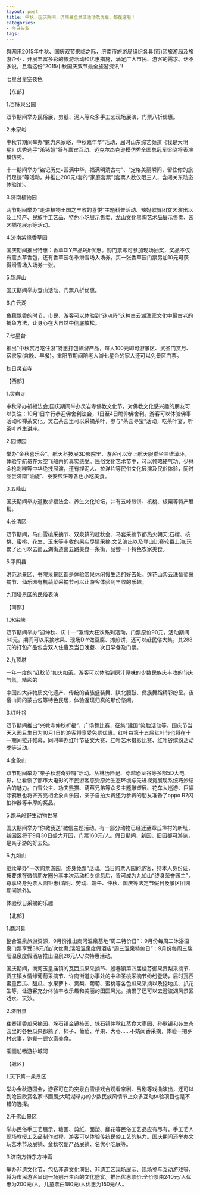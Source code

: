 ```yaml
---
layout: post
title: 中秋、国庆期间，济南最全景区活动及优惠，都在这啦！
categories:
- 今日头条
tags:
---
```

舜网讯2015年中秋、国庆双节来临之际，济南市旅游局组织各县(市)区旅游局及旅游企业，开展丰富多彩的旅游活动和优惠措施，满足广大市民、游客的需求。话不多说，且看这份“2015中秋国庆双节最全旅游资讯”!



七星台星空夜色

【东部】

1.百脉泉公园

双节期间举办民俗展，剪纸、泥人等众多手工艺现场展演，门票八折优惠。

2.朱家峪

中秋节期间举办“魅力朱家峪，中秋嘉年华”活动，届时山东综艺频道《我是大明星》优秀选手“杀猪姐”将与嘉宾互动、迈克尔杰克逊模仿秀全国总冠军梁晓将表演模仿秀。

十一期间举办“铭记历史•圆满中华，福满明清古村”、“定格美丽瞬间，留住你的旅行足迹”等活动，并推出200元/套的“家庭套票”(套票人数仅限三人，含闯关东动态体验馆)。

3.济南植物园

两节期间举办“走进植物王国之丰收的喜悦”主题科普活动、辣妈歌舞团文艺演出以及土特产、民族手工艺品、特色小吃展示售卖、龙山文化黑陶艺术品展示售卖、园艺插花展示等活动。

4.济南紫缘香草园

国庆期间推出特惠：香草DIY产品9折优惠。购门票即可参加现场抽奖，奖品不仅有薰衣草香包，还有香草园冬季滑雪场入场券。买一张香草园门票另加10元可获得滑雪场入场券一张。

5.锦屏山

国庆期间举办登山活动，门票八折优惠。

6.白云湖

鱼藕飘香的时节，市民、游客可以体验到“迷魂阵”这种白云湖渔家文化中最古老的捕鱼方法，让身心在大自然中彻底放松。

7.七星台

推出“中秋赏月吃住游”特惠打包旅游产品，每人100元即可游景区、武圣门赏月、宿农家(含晚、早餐)。重阳节期间陪老人游七星台的家人还可以免景区门票。



秋日灵岩寺

【西部】

1.灵岩寺

中秋举办祈福法会;国庆期间举办灵岩寺佛教文化节。对佛教文化感兴趣的朋友可以关注：10月1日举行恭迎佛舍利法会，1日至4日瞻仰佛舍利。游客可以体验佛事活动和禅茶文化。灵岩茶园里可以采摘茶叶，参与“茶园寻宝”活动，吃茶叶宴，听茶叶养生讲座。

2.园博园

举办“金秋喜乐会”。航天科技展3D影院里，游客可以穿上航天服乘坐三维滚环，体验宇航员在太空飞船内的真实感受。民俗文化艺术节中，可以领略硬气功、少林金枪刺喉等中华绝技展演，还有捏泥人、拉洋片等民俗文化展演及民俗体验，同时品尝济南“油旋”、泰安煎饼等各色小吃美食。

3.五峰山

国庆期间举办道教祈福法会、养生文化论坛，并有五峰煎饼、核桃、板栗等特产展销。

4.长清区

双节期间，马山雪桃采摘节、双泉镇的赶秋会、马套采摘节都热火朝天;石榴、核桃、蜜桃、花生、玉米等丰收的果实尽情采摘;文艺演出以及登山比赛轮番上演;玩累了还可以去崮云湖街道崮五路美食一条街，品尝一下特色农家美食。

5.平阴县

洪范池景区、书院泉景区都是体验赏泉休闲慢生活的好去处。莲花山紫云珠葡萄采摘节、仙乐园有机蔬菜采摘节可以让游客体验到丰收的乐趣。



九顶塔景区的民俗表演

【南部】

1.水帘峡

双节期间举办“迎仲秋、庆十一”激情大狂欢系列活动，门票原价90元，活动期间60元。期间可以采摘水果、现场DIY做豆腐、摊煎饼，还可以赶民俗大集。其288元的打包产品包含双人住宿及当日晚餐、次日早餐及门票。

2.九顶塔

一年一度的“赶秋节”如火如荼。游客可以体验到原汁原味的少数民族庆丰收的节庆气氛，精彩的

中国四大非物质文化遗产、传统的苗族盛装舞、陕北腰鼓、彝族舞蹈精彩纷呈。夜宿山间的蒙古包等特色民居，体验返璞归真的那份悠闲。

3.红叶谷

双节期间推出“兴教寺仲秋祈福”、广场舞比赛，征集“建国”笑脸活动等。国庆节当天入园且生日为10月1日的游客将享受免票优惠。红叶谷第十五届红叶节也将在十一期间拉开帷幕，同时举办红叶节征文大赛、红叶艺术摄影比赛、红叶谷缤纷活动季等活动。

4.金象山

双节期间举办“亲子秋游奇妙嗨”活动。丛林历险记、穿越恐龙谷等多部5D大电影，让看惯了都市大电影的市民游客感受原始生态环境与先进视觉展现系统巧妙结合的魅力。白雪公主、功夫熊猫、葫芦兄弟等众多主题雕塑展、花车大巡游、巨幅涂鸦展也将齐齐亮相金象山乐园，亲子自拍大赛还为参赛的朋友准备了oppo R7闪拍神器等丰厚的奖品。

5.跑马岭野生动物世界

国庆期间举办“你微我送”微信主题活动。有一部分动物已经迁至章丘埠村的新址，新园区将于9月30日盛大开园，门票160元/人。假日期间，新园、旧园都可游览，是亲子游的好去处。

6.九如山

继续举办“一次购票游园，终身免票”活动。当日购票入园的游客，持本人身份证，按要求在微信朋友圈分享本次活动相关信息后，皆可成为九如山“终身荣誉园主”，尊享终身免票入园钜惠(清明、劳动、端午、仲秋、国庆等法定节假日及景区团园期间除外)。



体验秋日采摘的乐趣

【北部】

1.商河县

整合温泉旅游资源，9月份推出商河温泉基地“周二特价日”：9月份每周二沐浴温泉门票享受38元/位/次优惠;瑞阳温泉度假酒店“周三温泉特价日”：9月份每周三瑞阳温泉度假酒店推出温泉28元/人/次特惠活动。

国庆期间，商河玉皇庙镇的瓦西瓜果采摘节、殷巷镇第四届桂芬御果贡梨采摘节、贾庄镇乡情缘葡萄采摘节、许商街道办事处的中华圣桃采摘节纷纷登场，届时瓦西蜜童西瓜、甜瓜、水果萝卜、贡梨、葡萄、蜜桃等各色瓜果采摘以及挖地瓜、扒花生等，让游客充分体验丰收乐趣和美丽的田园风光。摘累了还可以去澄波湖风景区戏水、玩沙。

2.济阳县

崔寨镇香瓜采摘园、垛石镇金镜柿园、垛石镇仲秋红蒸食大枣园、孙耿镇和苑生态园里的各色瓜果都熟了，柿子、葡萄、苹果、大枣……不妨闻香采摘，体验一把乡村农事，饱餐一顿农家美食。



乘画舫畅游护城河

【城区】

1.天下第一泉景区

举办金秋游园会，游客可在趵突泉白雪楼戏台观看京剧、吕剧等戏曲演出，还可以到沧园欣赏名家书画展;大明湖举办的少数民族风情节上众多互动体验项目也是不错的选择。

2.千佛山景区

举办民俗手工艺展示，糖画、剪纸、面塑、翻花等民俗工艺品应有尽有。手工艺人现场教授工艺品制作过程，游客可以体验传统民俗工艺的魅力。国庆期间还举办文玩艺术节及展销、金秋农副产品展销、名优小吃展等。

3.济南方特东方神画

举办非遗文化节，包括非遗文化演出、非遗工艺现场展示、现场参与互动游戏等，将为市民游客呈现一场别开生面的文化盛宴。推出优惠票价:全价票由240元/人优惠为200元/人，儿童票由180元/人优惠为150元/人。